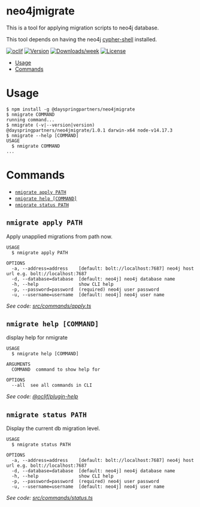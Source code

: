 neo4jmigrate
============

This is a tool for applying migration scripts to neo4j database.

This tool depends on having the neo4j [cypher-shell](https://neo4j.com/docs/operations-manual/current/tools/cypher-shell/) installed.

[![oclif](https://img.shields.io/badge/cli-oclif-brightgreen.svg)](https://oclif.io)
[![Version](https://img.shields.io/npm/v/neo4jmigrate.svg)](https://npmjs.org/package/@dayspringpartners/neo4jmigrate)
[![Downloads/week](https://img.shields.io/npm/dw/neo4jmigrate.svg)](https://npmjs.org/package/@dayspringpartners/neo4jmigrate)
[![License](https://img.shields.io/npm/l/neo4jmigrate.svg)](https://github.com/dayspring-tech/neo4jmigrate/blob/master/package.json)

<!-- toc -->
* [Usage](#usage)
* [Commands](#commands)
<!-- tocstop -->
# Usage
<!-- usage -->
```sh-session
$ npm install -g @dayspringpartners/neo4jmigrate
$ nmigrate COMMAND
running command...
$ nmigrate (-v|--version|version)
@dayspringpartners/neo4jmigrate/1.0.1 darwin-x64 node-v14.17.3
$ nmigrate --help [COMMAND]
USAGE
  $ nmigrate COMMAND
...
```
<!-- usagestop -->
# Commands
<!-- commands -->
* [`nmigrate apply PATH`](#nmigrate-apply-path)
* [`nmigrate help [COMMAND]`](#nmigrate-help-command)
* [`nmigrate status PATH`](#nmigrate-status-path)

## `nmigrate apply PATH`

Apply unapplied migrations from path now.

```
USAGE
  $ nmigrate apply PATH

OPTIONS
  -a, --address=address    [default: bolt://localhost:7687] neo4j host url e.g. bolt://localhost:7687
  -d, --database=database  [default: neo4j] neo4j database name
  -h, --help               show CLI help
  -p, --password=password  (required) neo4j user password
  -u, --username=username  [default: neo4j] neo4j user name
```

_See code: [src/commands/apply.ts](https://github.com/dayspring-tech/neo4jmigrate/blob/v1.0.1/src/commands/apply.ts)_

## `nmigrate help [COMMAND]`

display help for nmigrate

```
USAGE
  $ nmigrate help [COMMAND]

ARGUMENTS
  COMMAND  command to show help for

OPTIONS
  --all  see all commands in CLI
```

_See code: [@oclif/plugin-help](https://github.com/oclif/plugin-help/blob/v3.2.3/src/commands/help.ts)_

## `nmigrate status PATH`

Display the current db migration level.

```
USAGE
  $ nmigrate status PATH

OPTIONS
  -a, --address=address    [default: bolt://localhost:7687] neo4j host url e.g. bolt://localhost:7687
  -d, --database=database  [default: neo4j] neo4j database name
  -h, --help               show CLI help
  -p, --password=password  (required) neo4j user password
  -u, --username=username  [default: neo4j] neo4j user name
```

_See code: [src/commands/status.ts](https://github.com/dayspring-tech/neo4jmigrate/blob/v1.0.1/src/commands/status.ts)_
<!-- commandsstop -->
